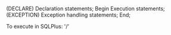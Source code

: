(DECLARE)
	Declaration statements;
Begin
	Execution statements;
	(EXCEPTION)
		Exception handling statements;
End;

To execute in SQLPlus: '/'